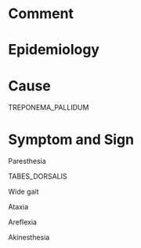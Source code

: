# Comment

# Epidemiology

# Cause

TREPONEMA_PALLIDUM

# Symptom and Sign

Paresthesia

TABES_DORSALIS

Wide gait

Ataxia

Areflexia

Akinesthesia
